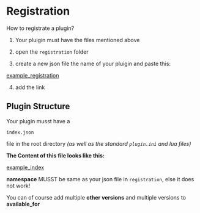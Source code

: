 # Registration

How to registrate a plugin?

1. Your pluigin must have the files mentioned above

2. open the `registration` folder

3. create a new json file the name of your pluigin and paste this:

[example_registration](example/registration.json)

4. add the link


## Plugin Structure

Your plugin musst have a 
```
index.json
```
file in the root directory *(as well as the standard `plugin.ini` and lua files)*

**The Content of this file looks like this:**

[example_index](example/index.json)

**namespace** MUSST be same as your json file in `registration`,
else it does not work!

You can of course add multiple **other versions** and multiple versions
to **available_for**
